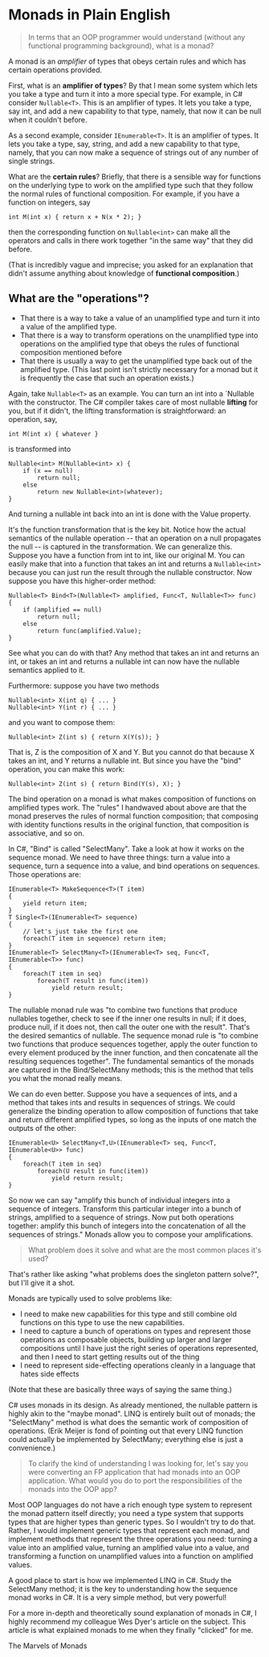 # Monads in Plain English #


> In terms that an OOP programmer would understand (without any functional programming background), what is a monad?

A monad is an *amplifier* of types that obeys certain rules and which has certain operations provided.

First, what is an **amplifier of types**? By that I mean some system which lets you take a 
type and turn it into a more special type. For example, in C# consider `Nullable<T>`. 
This is an amplifier of types. It lets you take a type, say int, and add a new capability 
to that type, namely, that now it can be null when it couldn't before.

As a second example, consider `IEnumerable<T>`. It is an amplifier of types. 
It lets you take a type, say, string, and add a new capability to that type, namely, 
that you can now make a sequence of strings out of any number of single strings.

What are the **certain rules**? Briefly, that there is a sensible way for functions on 
the underlying type to work on the amplified type such that they follow the normal rules 
of functional composition. For example, if you have a function on integers, say

```
int M(int x) { return x + N(x * 2); }
```

then the corresponding function on `Nullable<int>` can make all the operators and 
calls in there work together "in the same way" that they did before.

(That is incredibly vague and imprecise; you asked for an explanation that didn't 
assume anything about knowledge of **functional composition**.)

## What are the "operations"? ##

* That there is a way to take a value of an unamplified type and turn it into a value of the amplified type.
* That there is a way to transform operations on the unamplified type into operations on the amplified type 
  that obeys the rules of functional composition mentioned before
* That there is usually a way to get the unamplified type back out of the amplified type. 
  (This last point isn't strictly necessary for a monad but it is frequently the case that such an operation exists.)

Again, take `Nullable<T>` as an example. You can turn an int into a `Nullable<int> with the constructor. 
The C# compiler takes care of most nullable **lifting** for you, but if it didn't, 
the lifting transformation is straightforward: an operation, say,

```
int M(int x) { whatever }
```

is transformed into

```
Nullable<int> M(Nullable<int> x) { 
    if (x == null) 
        return null; 
    else 
        return new Nullable<int>(whatever);
}
```

And turning a nullable int back into an int is done with the Value property.

It's the function transformation that is the key bit. 
Notice how the actual semantics of the nullable operation -- 
that an operation on a null propagates the null -- is captured in the transformation. 
We can generalize this. Suppose you have a function from int to int, like our original M. 
You can easily make that into a function that takes an int and returns a `Nullable<int>` 
because you can just run the result through the nullable constructor. 
Now suppose you have this higher-order method:

```
Nullable<T> Bind<T>(Nullable<T> amplified, Func<T, Nullable<T>> func) {
    if (amplified == null) 
        return null;
    else
        return func(amplified.Value);
}
```

See what you can do with that? 
Any method that takes an int and returns an int, or takes an int and 
returns a nullable int can now have the nullable semantics applied to it.

Furthermore: suppose you have two methods

```
Nullable<int> X(int q) { ... }
Nullable<int> Y(int r) { ... }
```

and you want to compose them:

```
Nullable<int> Z(int s) { return X(Y(s)); }
```

That is, Z is the composition of X and Y. 
But you cannot do that because X takes an int, and Y returns a nullable int. 
But since you have the "bind" operation, you can make this work:

```
Nullable<int> Z(int s) { return Bind(Y(s), X); }
```

The bind operation on a monad is what makes composition of functions on amplified types work. 
The "rules" I handwaved about above are that the monad preserves the rules of 
normal function composition; that composing with identity functions results in 
the original function, that composition is associative, and so on.

In C#, "Bind" is called "SelectMany". 
Take a look at how it works on the sequence monad. We need to have three things: 
turn a value into a sequence, 
turn a sequence into a value, and 
bind operations on sequences. 
Those operations are:

```
IEnumerable<T> MakeSequence<T>(T item)
{
    yield return item;
}
T Single<T>(IEnumerable<T> sequence)
{
    // let's just take the first one
    foreach(T item in sequence) return item; 
}
IEnumerable<T> SelectMany<T>(IEnumerable<T> seq, Func<T, IEnumerable<T>> func)
{
    foreach(T item in seq)
        foreach(T result in func(item))
            yield return result;            
}
```

The nullable monad rule was "to combine two functions that produce nullables together, 
check to see if the inner one results in null; if it does, produce null, if it does not, 
then call the outer one with the result". That's the desired semantics of nullable. 
The sequence monad rule is "to combine two functions that produce sequences together, 
apply the outer function to every element produced by the inner function, and 
then concatenate all the resulting sequences together". 
The fundamental semantics of the monads are captured in the Bind/SelectMany methods; 
this is the method that tells you what the monad really means.

We can do even better. Suppose you have a sequences of ints, and a method that 
takes ints and results in sequences of strings. 
We could generalize the binding operation to allow composition of functions that 
take and return different amplified types, so long as the inputs of one match 
the outputs of the other:

```
IEnumerable<U> SelectMany<T,U>(IEnumerable<T> seq, Func<T, IEnumerable<U>> func)
{
    foreach(T item in seq)
        foreach(U result in func(item))
            yield return result;            
}
```

So now we can say "amplify this bunch of individual integers into a sequence of integers. 
Transform this particular integer into a bunch of strings, amplified to a sequence of strings. 
Now put both operations together: amplify this bunch of integers into the concatenation of 
all the sequences of strings." Monads allow you to compose your amplifications.

> What problem does it solve and what are the most common places it's used?

That's rather like asking "what problems does the singleton pattern solve?", 
but I'll give it a shot.

Monads are typically used to solve problems like:

* I need to make new capabilities for this type and still combine old functions on this type to use the new capabilities.
* I need to capture a bunch of operations on types and represent those operations as composable objects, building up larger and larger compositions until I have just the right series of operations represented, and then I need to start getting results out of the thing
* I need to represent side-effecting operations cleanly in a language that hates side effects

(Note that these are basically three ways of saying the same thing.)

C# uses monads in its design. As already mentioned, the nullable pattern is highly akin to the "maybe monad". 
LINQ is entirely built out of monads; 
the "SelectMany" method is what does the semantic work of composition of operations. 
(Erik Meijer is fond of pointing out that 
every LINQ function could actually be implemented by SelectMany; 
everything else is just a convenience.)

> To clarify the kind of understanding I was looking for, 
> let's say you were converting an FP application that had monads into an OOP application. 
> What would you do to port the responsibilities of the monads into the OOP app?

Most OOP languages do not have a rich enough type system to represent the monad pattern itself directly; you need a type system that supports types that are higher types than generic types. So I wouldn't try to do that. Rather, I would implement generic types that represent each monad, and implement methods that represent the three operations you need: turning a value into an amplified value, turning an amplified value into a value, and transforming a function on unamplified values into a function on amplified values.

A good place to start is how we implemented LINQ in C#. 
Study the SelectMany method; it is the key to understanding how the sequence monad works in C#. 
It is a very simple method, but very powerful!

For a more in-depth and theoretically sound explanation of monads in C#, 
I highly recommend my colleague Wes Dyer's article on the subject. 
This article is what explained monads to me when they finally "clicked" for me.

The Marvels of Monads

